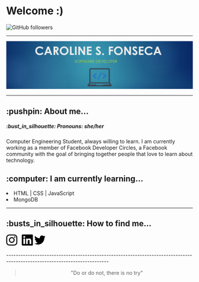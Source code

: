 <h1>Welcome :)</h1>
<img alt="GitHub followers" src="https://img.shields.io/github/followers/carolfons?label=GitHub&style=social">

------------------------------------------------------------------------------------------------------------------------
<img width="auto" src="https://github.com/carolfons/carolfons/blob/master/assets/images/banner.PNG"> 

------------------------------------------------------------------------------------------------------------------------
<h2>:pushpin: About me...</h2>
<h5> :bust_in_silhouette: Pronouns: she/her </h5>
<p> Computer Engineering Student, always willing to learn. I am currently working as a member of Facebook Developer Circles, a Facebook community with the goal of bringing together people that love to learn about technology. </p>

<h2>:computer: I am currently learning...</h2>
  <li> HTML | CSS | JavaScript</li>
 <li> MongoDB </li>

------------------------------------------------------------------------------------------------------------------------
<h2>:busts_in_silhouette: How to find me... </h2>

 <p>
<a href="https://instagram.com/carol_fonseca?igshid=dnporjyj4w72"><img height="30" src="https://github.com/carolfons/carolfons/blob/master/assets/icons/instagram.svg"></a>&nbsp;&nbsp;
<a href="https://www.linkedin.com/in/carolinefons/"><img height="30" src="https://github.com/carolfons/carolfons/blob/master/assets/icons/linkedin.svg"></a>
<a href="https://twitter.com/carol_fons"><img height="30" src="https://github.com/carolfons/carolfons/blob/master/assets/icons/twitter.svg"></a>
</p>
-------------------------------------------------------------------------------------------------------------------------
<blockquote align = "center"> "Do or do not, there is no try" </blockquote>
<!--
**carolfons/carolfons** is a ✨ _special_ ✨ repository because its `README.md` (this file) appears on your GitHub profile.

Here are some ideas to get you started:

- 🔭 I’m currently working on ...
- 🌱 I’m currently learning ...
- 👯 I’m looking to collaborate on ...
- 🤔 I’m looking for help with ...
- 💬 Ask me about ...
- 📫 How to reach me: ...
- 😄 Pronouns: ...
- ⚡ Fun fact: ...
-->
